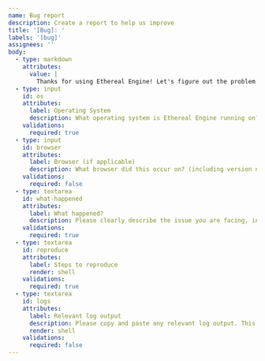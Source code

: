 ```yaml
---
name: Bug report
description: Create a report to help us improve
title: '[Bug]: '
labels: '[bug]'
assignees: ''
body:
  - type: markdown
    attributes:
      value: |
        Thanks for using Ethereal Engine! Let's figure out the problem.
  - type: input
    id: os
    attributes:
      label: Operating System
      description: What operating system is Ethereal Engine running on?
    validations:
      required: true
  - type: input
    id: browser
    attributes:
      label: Browser (if applicable)
      description: What browser did this occur on? (including version number)
    validations:
      required: false
  - type: textarea
    id: what-happened
    attributes:
      label: What happened?
      description: Please clearly describe the issue you are facing, including any screenshots that may be helpful.
    validations:
      required: true
  - type: textarea
    id: reproduce
    attributes:
      label: Steps to reproduce
      render: shell
    validations:
      required: true
  - type: textarea
    id: logs
    attributes:
      label: Relevant log output
      description: Please copy and paste any relevant log output. This will be automatically formatted into code, so no need for backticks.
      render: shell
    validations:
      required: false
---
```

